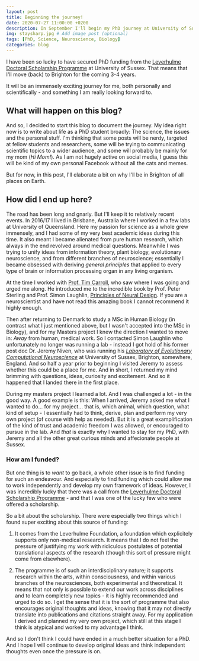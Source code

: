 ```yaml
---
layout: post
title: Beginning the journey!
date: 2020-07-27 11:00:00 +0200
description: In September I'll begin my PhD journey at University of Sussex in the group of Prof. Jeremy Niven, the Laboratory of Computational Evolutionary Neuroscience. 
img: staysharp.jpg # Add image post (optional)
tags: [PhD, Science, Neuroscience, Biology]
categories: blog
---
```

I have been so lucky to have secured PhD funding from the [Leverhulme Doctoral Scholarship Programme][leverhulme] at University of Sussex. That means that I'll move (back) to Brighton for the coming 3-4 years. 

It will be an immensely exciting journey for me, both personally and scientifically - and something I am really looking forward to. 

## What will happen on this blog?
And so, I decided to start this blog to document the journey. 
My idea right now is to write about life as a PhD student broadly: The science, the issues and the personal stuff. I'm thinking that some posts will be nerdy, targeted at fellow students and researchers, some will be trying to communicating scientific topics to a wider audience, and some will probably be mainly for my mom (*Hi Mom!*). 
As I am not hugely active on social media, I guess this will be kind of my own personal Facebook without all the cats and memes.

But for now, in this post, I'll elaborate a bit on why I'll be in Brighton of all places on Earth.

## How did I end up here?
The road has been long and gnarly. But I'll keep it to relatively recent events. In 2016/17 I lived in Brisbane, Australia where I worked in a few labs at University of Queensland. Here my passion for science as a whole grew immensely, and I had some of my very best academic ideas during this time. It also meant I became alienated from pure human research, which always in the end revolved around medical questions. Meanwhile I was trying to unify ideas from information theory, plant biology, evolutionary neuroscience, and from different branches of neuroscience; essentially I became obsessed with deriving *general principles* that applied to every type of brain or information processing organ in any living organism. 

At the time I worked with [Prof. Tim Carroll][tim], who saw where I was going and urged me along. He introduced me to the incredible book by Prof. Peter Sterling and Prof. Simon Laughlin, [Principles of Neural Design][neural-design]. If you are a neuroscientist and have not read this amazing book I cannot recommend it highly enough. 

Then after returning to Denmark to study a MSc in Human Biology (in contrast what I just mentioned above, but I wasn't accepted into the MSc in Biology), and for my Masters project I knew the direction I wanted to move in: *Away* from human, medical work. So I contacted Simon Laughlin who unfortunately no longer was running a lab - instead I got hold of his former post doc Dr. Jeremy Niven, who was running his [*Laboratory of Evolutionary Computational Neuroscience*][niven-lab] at University of Sussex, Brighton, somewhere, England. And so half a year prior to beginning I visited Jeremy to assess whether this could be a place for me. And in short, I returned my mind brimming with questions, ideas, curiosity and excitement. And so it happened that I landed there in the first place.

During my masters project I learned a lot. And I was challenged a lot - in the good way. A good example is this: When I arrived, Jeremy asked me what I wanted to do... for my project... that is, which animal, which question, what kind of setup - I essentially had to think, derive, plan and perform my very own project (of course with help as needed). But it is a great examplification of the kind of trust and academic freedom I was allowed, or encouraged to pursue in the lab. And *that* is exactly why I wanted to stay for my PhD, with Jeremy and all the other great curious minds and affecionate people at Sussex.

### How am I funded?
But one thing is to *want* to go back, a whole other issue is to find funding for such an endeavour. And especially to find funding which could allow me to work independently and develop my own framework of ideas. However, I was incredibly lucky that there was a call from the [Leverhulme Doctoral Scholarship Programme][leverhulme] - and that I was one of the lucky few who were offered a scholarship. 

So a bit about the scholarship. There were especially two things which I found super exciting about this source of funding: 

1. It comes from the Leverhulme Foundation, a foundation which explicitely supports only non-medical research. It means that I do not feel the pressure of justifying my work with ridiculous postulates of potential translational aspects of the research (though this sort of pressure might come from elsewhere). 

2. The programme is of such an interdisciplinary nature; it supports research within the arts, within consciousness, and within various branches of the neurosciences, both experimental and theoretical. It means that not only is possible to extend our work across disciplines and to learn completely new topics - it is highly recommended and urged to do so. I get the sense that it is the sort of programme that also encourages original thoughts and ideas, knowing that it may not directly translate into publications and citations straight away. For my application I derived and planned my very own project, which still at this stage I think is atypical and worked to my advantage I think.

And so I don't think I could have ended in a much better situation for a PhD. And I hope I will continue to develop original ideas and think independent thoughts even once the pressure is on. 

[tim]: https://researchers.uq.edu.au/researcher/1754
[neural-design]: https://cambridgepress.co.uk
[leverhulme]: https://www.sussex.ac.uk/sensation/index
[niven-lab]: https://www.nivenlab.org

